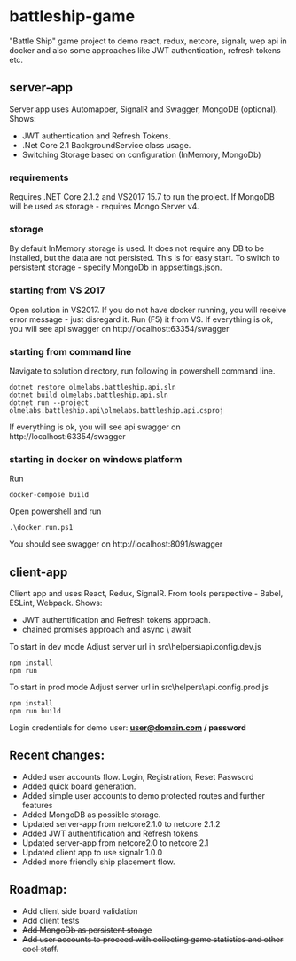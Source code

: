 # battleship-game
"Battle Ship" game project to demo react, redux, netcore, signalr, wep api in docker and also some approaches like JWT authentication, refresh tokens etc.

## server-app
Server app uses Automapper, SignalR and Swagger, MongoDB (optional).
Shows:
 - JWT authentication and Refresh Tokens.
 - .Net Core 2.1 BackgroundService class usage.
 - Switching Storage based on configuration (InMemory, MongoDb)

### requirements
Requires .NET Core 2.1.2 and VS2017 15.7 to run the project. 
If MongoDB will be used as storage - requires Mongo Server v4.

### storage
By default InMemory storage is used. It does not require any DB to be installed, but the data are not persisted.
This is for easy start. To switch to persistent storage - specify MongoDb in appsettings.json.

### starting from VS 2017
Open solution in VS2017. If you do not have docker running, you will receive error message - just disregard it.
Run (F5) it from VS.
If everything is ok, you will see api swagger on http://localhost:63354/swagger

### starting from command line
Navigate to solution directory, run following in powershell command line.
```
dotnet restore olmelabs.battleship.api.sln 
dotnet build olmelabs.battleship.api.sln 
dotnet run --project olmelabs.battleship.api\olmelabs.battleship.api.csproj
```
If everything is ok, you will see api swagger on http://localhost:63354/swagger

### starting in docker on windows platform
Run
```
docker-compose build
```
Open powershell and run  
```
.\docker.run.ps1
```
You should see swagger on http://localhost:8091/swagger

## client-app
Client app and uses React, Redux, SignalR. From tools perspective - Babel, ESLint, Webpack.
Shows:
 - JWT authentification and Refresh tokens approach. 
 - chained promises approach and async \ await

To start in dev mode
Adjust server url in src\helpers\api.config.dev.js 
```
npm install
npm run
```
To start in prod mode
Adjust server url in src\helpers\api.config.prod.js 
```
npm install
npm run build
```
Login credentials for demo user: **user@domain.com / password**
## Recent changes:
 - Added user accounts flow. Login, Registration, Reset Paswsord
 - Added quick board generation.
 - Added simple user accounts to demo protected routes and further features
 - Added MongoDB as possible storage.
 - Updated server-app from netcore2.1.0 to netcore 2.1.2
 - Added JWT authentification and Refresh tokens.
 - Updated server-app from netcore2.0 to netcore 2.1 
 - Updated client app to use signalr 1.0.0
 - Added more friendly ship placement flow.

## Roadmap:
 - Add client side board validation 
 - Add client tests
 - ~~Add MongoDb as persistent stoage~~
 - ~~Add user accounts to proceed with collecting game statistics and other cool staff.~~
